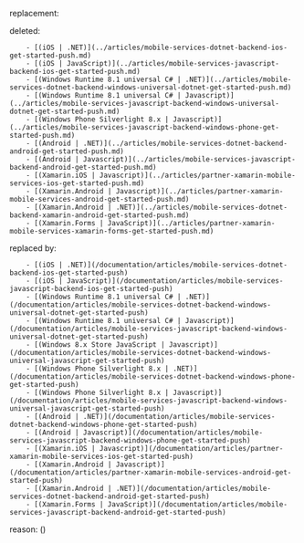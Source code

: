replacement:

deleted:

		- [(iOS | .NET)](../articles/mobile-services-dotnet-backend-ios-get-started-push.md)
		- [(iOS | JavaScript)](../articles/mobile-services-javascript-backend-ios-get-started-push.md)
		- [(Windows Runtime 8.1 universal C# | .NET)](../articles/mobile-services-dotnet-backend-windows-universal-dotnet-get-started-push.md)
		- [(Windows Runtime 8.1 universal C# | Javascript)](../articles/mobile-services-javascript-backend-windows-universal-dotnet-get-started-push.md)
		- [(Windows Phone Silverlight 8.x | Javascript)](../articles/mobile-services-javascript-backend-windows-phone-get-started-push.md)
		- [(Android | .NET)](../articles/mobile-services-dotnet-backend-android-get-started-push.md)
		- [(Android | Javascript)](../articles/mobile-services-javascript-backend-android-get-started-push.md)
		- [(Xamarin.iOS | Javascript)](../articles/partner-xamarin-mobile-services-ios-get-started-push.md)
		- [(Xamarin.Android | Javascript)](../articles/partner-xamarin-mobile-services-android-get-started-push.md)
		- [(Xamarin.Android | .NET)](../articles/mobile-services-dotnet-backend-xamarin-android-get-started-push.md)
		- [(Xamarin.Forms | JavaScript)](../articles/partner-xamarin-mobile-services-xamarin-forms-get-started-push.md)

replaced by:

		- [(iOS | .NET)](/documentation/articles/mobile-services-dotnet-backend-ios-get-started-push)
		- [(iOS | JavaScript)](/documentation/articles/mobile-services-javascript-backend-ios-get-started-push)
		- [(Windows Runtime 8.1 universal C# | .NET)](/documentation/articles/mobile-services-dotnet-backend-windows-universal-dotnet-get-started-push)
		- [(Windows Runtime 8.1 universal C# | Javascript)](/documentation/articles/mobile-services-javascript-backend-windows-universal-dotnet-get-started-push)
		- [(Windows 8.x Store JavaScript | Javascript)](/documentation/articles/mobile-services-dotnet-backend-windows-universal-javascript-get-started-push)
		- [(Windows Phone Silverlight 8.x | .NET)](/documentation/articles/mobile-services-dotnet-backend-windows-phone-get-started-push)
		- [(Windows Phone Silverlight 8.x | Javascript)](/documentation/articles/mobile-services-javascript-backend-windows-universal-javascript-get-started-push)
		- [(Android | .NET)](/documentation/articles/mobile-services-dotnet-backend-windows-phone-get-started-push)
		- [(Android | Javascript)](/documentation/articles/mobile-services-javascript-backend-windows-phone-get-started-push)
		- [(Xamarin.iOS | Javascript)](/documentation/articles/partner-xamarin-mobile-services-ios-get-started-push)
		- [(Xamarin.Android | Javascript)](/documentation/articles/partner-xamarin-mobile-services-android-get-started-push)
		- [(Xamarin.Android | .NET)](/documentation/articles/mobile-services-dotnet-backend-android-get-started-push)
		- [(Xamarin.Forms | JavaScript)](/documentation/articles/mobile-services-javascript-backend-android-get-started-push)

reason: ()

